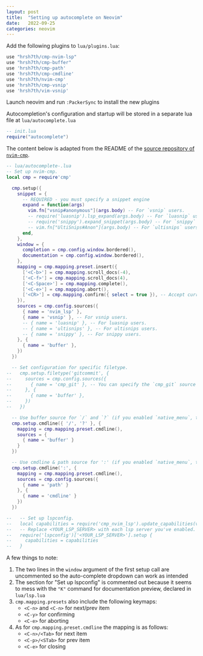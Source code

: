 ```yaml
---
layout: post
title:  "Setting up autocomplete on Neovim"
date:   2022-09-25
categories: neovim
---
```


Add the following plugins to `lua/plugins.lua`:

```lua
use "hrsh7th/cmp-nvim-lsp"
use "hrsh7th/cmp-buffer"
use 'hrsh7th/cmp-path'
use 'hrsh7th/cmp-cmdline'
use 'hrsh7th/nvim-cmp'
use 'hrsh7th/cmp-vsnip'
use 'hrsh7th/vim-vsnip'
```

Launch neovim and run `:PackerSync` to install the new plugins

Autocompletion's configuration and startup will be stored in a separate lua file at `lua/autocomplete.lua`

```lua
-- init.lua
require("autocomplete")
```

The content below is adapted from the README of the [source repository of `nvim-cmp`](https://github.com/hrsh7th/nvim-cmp).

```lua
-- lua/autocomplete-.lua
-- Set up nvim-cmp.
local cmp = require'cmp'

  cmp.setup({
    snippet = {
      -- REQUIRED - you must specify a snippet engine
      expand = function(args)
        vim.fn["vsnip#anonymous"](args.body) -- For `vsnip` users.
        -- require('luasnip').lsp_expand(args.body) -- For `luasnip` users.
        -- require('snippy').expand_snippet(args.body) -- For `snippy` users.
        -- vim.fn["UltiSnips#Anon"](args.body) -- For `ultisnips` users.
      end,
    },
    window = {
      completion = cmp.config.window.bordered(),
      documentation = cmp.config.window.bordered(),
    },
    mapping = cmp.mapping.preset.insert({
      ['<C-b>'] = cmp.mapping.scroll_docs(-4),
      ['<C-f>'] = cmp.mapping.scroll_docs(4),
      ['<C-Space>'] = cmp.mapping.complete(),
      ['<C-e>'] = cmp.mapping.abort(),
      ['<CR>'] = cmp.mapping.confirm({ select = true }), -- Accept currently selected item. Set `select` to `false` to only confirm explicitly selected items.
    }),
    sources = cmp.config.sources({
      { name = 'nvim_lsp' },
      { name = 'vsnip' }, -- For vsnip users.
      -- { name = 'luasnip' }, -- For luasnip users.
      -- { name = 'ultisnips' }, -- For ultisnips users.
      -- { name = 'snippy' }, -- For snippy users.
    }, {
      { name = 'buffer' },
    })
  })

  -- Set configuration for specific filetype.
--   cmp.setup.filetype('gitcommit', {
--     sources = cmp.config.sources({
--       { name = 'cmp_git' }, -- You can specify the `cmp_git` source if you were installed it.
--     }, {
--       { name = 'buffer' },
--     })
--   })

  -- Use buffer source for `/` and `?` (if you enabled `native_menu`, this won't work anymore).
  cmp.setup.cmdline({ '/', '?' }, {
    mapping = cmp.mapping.preset.cmdline(),
    sources = {
      { name = 'buffer' }
    }
  })

  -- Use cmdline & path source for ':' (if you enabled `native_menu`, this won't work anymore).
  cmp.setup.cmdline(':', {
    mapping = cmp.mapping.preset.cmdline(),
    sources = cmp.config.sources({
      { name = 'path' }
    }, {
      { name = 'cmdline' }
    })
  })

--   -- Set up lspconfig.
--   local capabilities = require('cmp_nvim_lsp').update_capabilities(vim.lsp.protocol.make_client_capabilities())
--   -- Replace <YOUR_LSP_SERVER> with each lsp server you've enabled.
--   require('lspconfig')['<YOUR_LSP_SERVER>'].setup {
--     capabilities = capabilities
--   }
```

A few things to note:
1. The two lines in the `window` argument of the first setup call are uncommented so the auto-complete dropdown can work as intended
2. The section for "Set up lspconfig" is commented out because it seems to mess with the `"K"` command for documentation preview, declared in `lua/lsp.lua`
3. `cmp.mapping.presets` also include the following keymaps:
    * `<C-n>` and `<C-n>` for next/prev item
    * `<C-y>` for confirming
    * `<C-e>` for aborting
4. As for `cmp.mapping.preset.cmdline` the mapping is as follows:
    * `<C-n>/<Tab>` for next item
    * `<C-p>/<STab>` for prev item
    * `<C-e>` for closing
